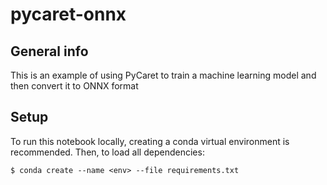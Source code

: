 # pycaret-onnx

## General info
This is an example of using PyCaret to train a machine learning model and then convert it to ONNX format

## Setup
To run this notebook locally, creating a conda virtual environment is recommended. 
Then, to load all dependencies: 
```
$ conda create --name <env> --file requirements.txt
```
